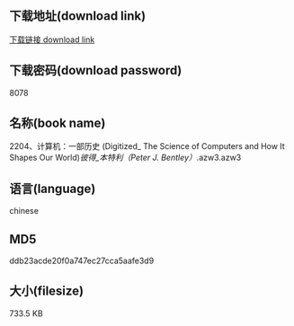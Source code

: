 ## 下载地址(download link)
[下载链接 download link](https://voluble-croquembouche-d321dc.netlify.app/?s=2204%E3%80%81%E8%AE%A1%E7%AE%97%E6%9C%BA%EF%BC%9A%E4%B8%80%E9%83%A8%E5%8E%86%E5%8F%B2++%28Digitized_+The+Science+of+Computers+and+How+It+Shapes+Our+World%29_%E5%BD%BC%E5%BE%97_%E6%9C%AC%E7%89%B9%E5%88%A9%EF%BC%88Peter+J.+Bentley%EF%BC%89_.azw3)

## 下载密码(download password)
8078

## 名称(book name)
2204、计算机：一部历史  (Digitized_ The Science of Computers and How It Shapes Our World)_彼得_本特利（Peter J. Bentley）_.azw3.azw3

## 语言(language)
chinese

## MD5
ddb23acde20f0a747ec27cca5aafe3d9

## 大小(filesize)
733.5 KB
